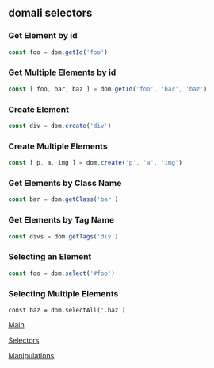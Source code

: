 
## domali selectors

### Get Element by id
```javascript
const foo = dom.getId('foo')
```

### Get Multiple Elements by id
```javascript
const [ foo, bar, baz ] = dom.getId('foo', 'bar', 'baz')
```

### Create Element
```javascript
const div = dom.create('div')
```

### Create Multiple Elements
```javascript
const [ p, a, img ] = dom.create('p', 'a', 'img')
```

### Get Elements by Class Name
```javascript
const bar = dom.getClass('bar')
```

### Get Elements by Tag Name
```javascript
const divs = dom.getTags('div')
```

### Selecting an Element
```javascript
const foo = dom.select('#foo')
```

### Selecting Multiple Elements
```javacript
const baz = dom.selectAll('.baz')
```

[Main](api.md)

[Selectors](selectors.md)

[Manipulations](manipulations.md)
